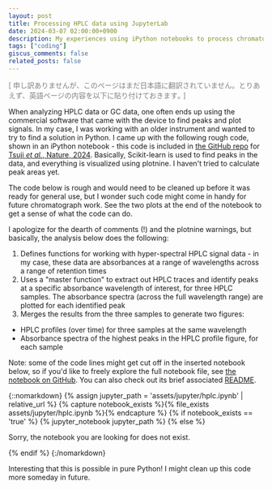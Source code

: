 ```yaml
---
layout: post
title: Processing HPLC data using JupyterLab
date: 2024-03-07 02:00:00+0900
description: My experiences using iPython notebooks to process chromatograph signal data
tags: ["coding"]
giscus_comments: false
related_posts: false
---
```


<p style="color:grey">[ 申し訳ありませんが、このページはまだ日本語に翻訳されていません。とりあえず、英語ページの内容を以下に貼り付けておきます｡ ]</p>

When analyzing HPLC data or GC data, one often ends up using the commercial software that came with the device to
find peaks and plot signals. In my case, I was working with an older instrument and wanted to try to find a solution in
Python. I came up with the following rough code, shown in an iPython notebook - this code is included in
<a href='https://github.com/jmtsuji/Ca-Chlorohelix-allophototropha-RCI/blob/master/analysis_code/physiology/hplc/Fig1bc.ipynb'>
the GitHub repo</a> for <a href='https://doi.org/10.1038/s41586-024-07180-y'>Tsuji <i>et al.</i>, Nature, 2024</a>. Basically, Scikit-learn is used to find peaks in
the data, and everything is visualized using plotnine. I haven't tried to calculate peak areas yet.

The code below is rough and would need to be cleaned up before it was ready for general use, but I wonder such code
might come in handy for future chromatograph work. See the two plots at the end of the notebook to get a sense of what
the code can do.

I apologize for the dearth of comments (!) and the plotnine warnings, but basically, the analysis below does the following:
1. Defines functions for working with hyper-spectral HPLC signal data - in my case, these data are absorbances at a range of wavelengths across
   a range of retention times
2. Uses a "master function" to extract out HPLC traces and identify peaks at a specific absorbance wavelength of interest, for
   three HPLC samples. The absorbance spectra (across the full wavelength range) are plotted for each identified peak
3. Merges the results from the three samples to generate two figures:
  - HPLC profiles (over time) for three samples at the same wavelength
  - Absorbance spectra of the highest peaks in the HPLC profile figure, for each sample

Note: some of the code lines might get cut off in the inserted notebook below, so if you'd like to freely explore the full
notebook file, see <a href='https://github.com/jmtsuji/Ca-Chlorohelix-allophototropha-RCI/blob/master/analysis_code/physiology/hplc/Fig1bc.ipynb'>
the notebook on GitHub</a>. You can also check out its brief associated <a href='https://github.com/jmtsuji/Ca-Chlorohelix-allophototropha-RCI/tree/master/analysis_code/physiology'>
README</a>.

{::nomarkdown}
{% assign jupyter_path = 'assets/jupyter/hplc.ipynb' | relative_url %}
{% capture notebook_exists %}{% file_exists assets/jupyter/hplc.ipynb %}{% endcapture %}
{% if notebook_exists == 'true' %}
  {% jupyter_notebook jupyter_path %}
{% else %}
  <p>Sorry, the notebook you are looking for does not exist.</p>
{% endif %}
{:/nomarkdown}

<br/>

Interesting that this is possible in pure Python! I might clean up this code more someday in future.
